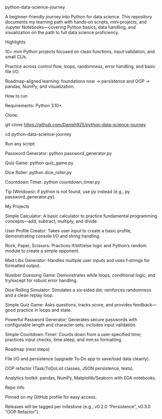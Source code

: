 python-data-science-journey

A beginner-friendly journey into Python for data science. This repository documents my learning path with hands‑on scripts, mini‑projects, and Jupyter Notebooks—covering Python basics, data handling, and visualization on the path to full data science proficiency.

Highlights

10+ mini Python projects focused on clean functions, input validation, and small CLIs.

Practice across control flow, loops, randomness, error handling, and basic file I/O.

Roadmap-aligned learning: foundations now → persistence and OOP → pandas, NumPy, and visualization.

How to run

Requirements: Python 3.10+.

Clone:

git clone https://github.com/Danish925/python-data-science-journey

cd python-data-science-journey

Run any script:

Password Generator: python password_generator.py

Quiz Game: python quiz_game.py

Dice Roller: python dice_roller.py

Countdown Timer: python countdown_timer.py

Tip (Windows): if python is not found, use py instead (e.g., py password_generator.py).

My Projects

Simple Calculator: A basic calculator to practice fundamental programming concepts—add, subtract, multiply, and divide.

User Profile Creator: Takes user input to create a basic profile, demonstrating console I/O and string handling.

Rock, Paper, Scissors: Practices if/elif/else logic and Python’s random module to create a simple opponent.

Mad Libs Generator: Handles multiple user inputs and uses f‑strings for formatted output.

Number Guessing Game: Demonstrates while loops, conditional logic, and try/except for robust error handling.

Dice Rolling Simulator: Simulates a six‑sided die; reinforces randomness and a clean replay loop.

Simple Quiz Game: Asks questions, tracks score, and provides feedback—good practice in loops and state.

Powerful Password Generator: Generates secure passwords with configurable length and character sets; includes input validation.

Simple Countdown Timer: Counts down from a user‑specified time; practices input checks, time.sleep, and mm:ss formatting.

Roadmap (next steps)

File I/O and persistence (upgrade To‑Do app to save/load data cleanly).

OOP refactor (Task/ToDoList classes, JSON persistence, tests).

Analytics toolkit: pandas, NumPy, Matplotlib/Seaborn with EDA notebooks.

Repo info

Pinned on my GitHub profile for easy access.

Releases will be tagged per milestone (e.g., v0.2.0 “Persistence”, v0.3.0 “OOP Refactor”).

